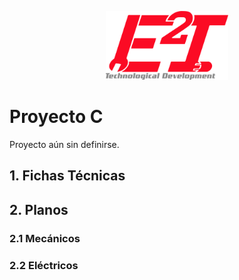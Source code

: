 <p align="center"><img src="../Recursos/imagenes/Logo_Final.png" width="196px"><p>

# Proyecto C
Proyecto aún sin definirse.

## 1. Fichas Técnicas

## 2. Planos
### 2.1 Mecánicos
### 2.2 Eléctricos
